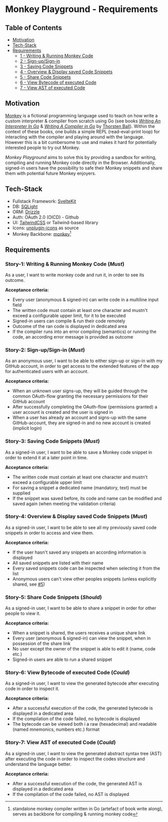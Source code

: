 # Monkey Playground - Requirements

## Table of Contents

- [Motivation](#motivation)
- [Tech-Stack](#tech-stack)
- [Requirements](#requirements)
  - [1 - Writing & Running Monkey Code](#story-1-writing--running-monkey-code-must)
  - [2 - Sign-up/Sign-in](#story-2-sign-upsign-in-must)
  - [3 - Saving Code Snippets](#story-3-saving-code-snippets-must)
  - [4 - Overview & Display saved Code Snippets](#story-4-overview--display-saved-code-snippets-must)
  - [5 - Share Code Snippets](#story-5-share-code-snippets-should)
  - [6 - View Bytecode of executed Code](#story-6-view-bytecode-of-executed-code-could)
  - [7 - View AST of executed Code](#story-7-view-ast-of-executed-code-could)

## Motivation

[Monkey](https://monkeylang.org/) is a fictional programming language used to teach on how write a custom interpreter & compiler from scratch using Go (see books _[Writing An Interpreter In Go](https://interpreterbook.com/)_ & _[Writing A Compiler in Go](https://interpreterbook.com/)_ by [Thorsten Ball](https://github.com/mrnugget)).
Within the context of these books, one builds a simple REPL (read-eval-print loop) for interacting with the compiler and playing around with the language.
However this is a bit cumbersome to use and makes it hard for potentially interested people to try out Monkey.

_Monkey Playground_ aims to solve this by providing a sandbox for writing, compiling and running Monkey code directly in the Browser.
Additionally, signed-in users have the possibility to safe their Monkey snippets and share them with potential future Monkey enjoyers.

## Tech-Stack

- Fullstack Framework: [SvelteKit](https://svelte.dev/docs/kit/introduction)
- DB: [SQLight](https://www.sqlite.org/)
- ORM: [Drizzle](https://orm.drizzle.team/)
- Auth: OAuth 2.0 (OICD) - Github
- UI: [TailwindCSS](https://tailwindcss.com/) or Tailwind-based library
- Icons: [unplugin-icons](https://github.com/unplugin/unplugin-icons) as source
- Monkey Backbone: [monkey](https://github.com/ruegerj/monkey)[^1]

[^1]: standalone monkey compiler written in Go (artefact of book write along), serves as backbone for compiling & running monkey code

## Requirements

### Story-1: Writing & Running Monkey Code (_Must_)

As a user, I want to write monkey code and run it, in order to see its outcome.

**Acceptance criteria:**

- Every user (anonymous & signed-in) can write code in a multiline input field
- The written code must contain at least one character and mustn't exceed a configurable upper limit, for it to be executed
- Signed-in users can compile & run their code remotely
- Outcome of the ran code is displayed in dedicated area
- If the compiler runs into an error compiling (semantics) or running the code, an according error message is provided as outcome

### Story-2: Sign-up/Sign-in (_Must_)

As an anonymous user, I want to be able to either sign-up or sign-in with my GitHub account, in order to get access to the extended features of the app for authenticated users with an account.

**Acceptance criteria:**

- When an unknown user signs-up, they will be guided through the common OAuth-flow granting the necessary permissions for their GitHub account
- After successfully completing the OAuth-flow (permissions granted) a user account is created and the user is signed in
- When a user has already an account and signs-up with the same GitHub-account, they are signed-in and no new account is created (implicit login)

### Story-3: Saving Code Snippets (_Must_)

As a signed-in user, I want to be able to save a Monkey code snippet in order to extend it at a later point in time.

**Acceptance criteria:**

- The written code must contain at least one character and mustn't exceed a configurable upper limit
- For saving a snippet a dedicated name (mandatory, text) must be supplied
- If the snippet was saved before, its code and name can be modified and saved again (when meeting the validation criteria)

### Story-4: Overview & Display saved Code Snippets (_Must_)

As a signed-in user, I want to be able to see all my previously saved code snippets in order to access and view them.

**Acceptance criteria:**

- If the user hasn't saved any snippets an according information is displayed
- All saved snippets are listed with their name
- Every saved snippets code can be inspected when selecting it from the list
- Anonymous users can't view other peoples snippets (unless explicitly shared, see [#5](#story-5-share-code-snippets-should))

### Story-5: Share Code Snippets (_Should_)

As a signed-in user, I want to be able to share a snippet in order for other people to view it.

**Acceptance criteria:**

- When a snippet is shared, the users receives a unique share link
- Every user (anonymous & signed-in) can view the snippet, when in possession of the share link
- No user except the owner of the snippet is able to edit it (name, code etc.)
- Signed-in users are able to run a shared snippet

### Story-6: View Bytecode of executed Code (_Could_)

As a signed-in user, I want to view the generated bytecode after executing code in order to inspect it.

**Acceptance criteria:**

- After a successful execution of the code, the generated bytecode is displayed in a dedicated area
- If the compilation of the code failed, no bytecode is displayed
- The bytecode can be viewed both i a raw (hexadecimal) and readable (named mnemonics, numbers etc.) format

### Story-7: View AST of executed Code (_Could_)

As a signed-in user, I want to view the generated abstract syntax tree (AST) after executing the code in order to inspect the codes structure and understand the language better.

**Acceptance criteria:**

- After a successful execution of the code, the generated AST is displayed in a dedicated area
- If the compilation of the code failed, no AST is displayed
